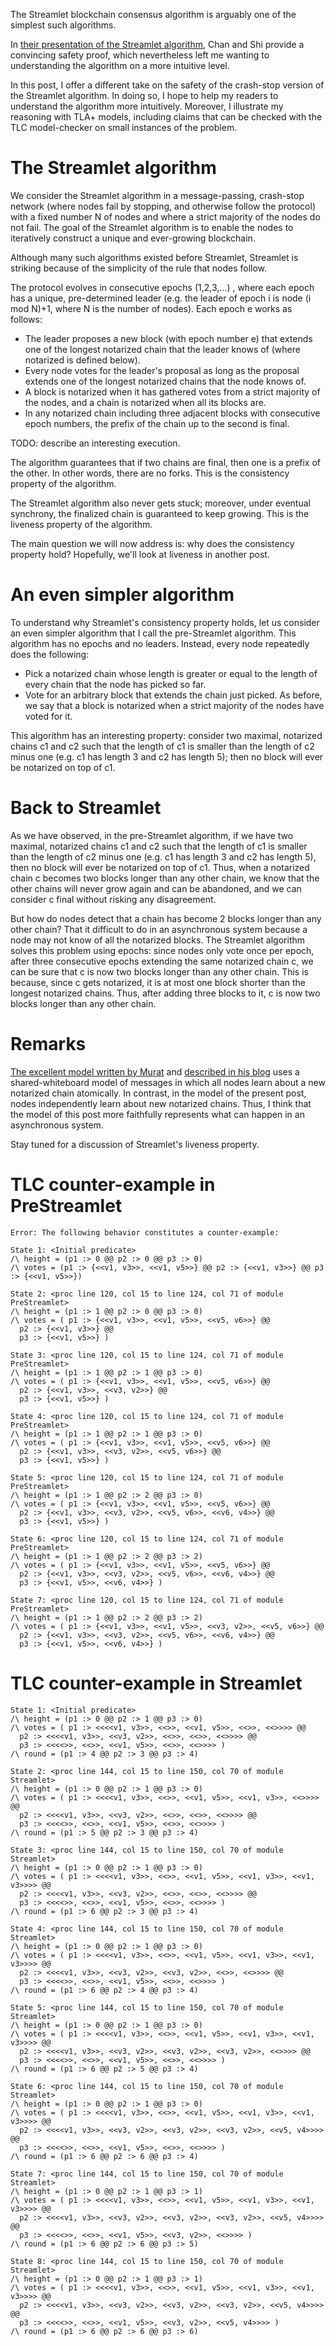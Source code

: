 The Streamlet blockchain consensus algorithm is arguably one of the simplest
such algorithms.

In [their presentation of the Streamlet algorithm](https://eprint.iacr.org/2020/088.pdf), Chan and Shi provide a convincing safety proof, which nevertheless left me wanting to understanding the algorithm on a more intuitive level.

In this post, I offer a different take on the safety of the crash-stop version of the Streamlet algorithm.
In doing so, I hope to help my readers to understand the algorithm more intuitively.
Moreover, I illustrate my reasoning with TLA+ models, including claims that can be checked with the TLC model-checker on small instances of the problem.

# The Streamlet algorithm

We consider the Streamlet algorithm in a message-passing, crash-stop network (where nodes fail by stopping, and otherwise follow the protocol) with a fixed number N of nodes and where a strict majority of the nodes do not fail.
The goal of the Streamlet algorithm is to enable the nodes to iteratively construct a unique and ever-growing blockchain.

Although many such algorithms existed before Streamlet, Streamlet is striking because of the simplicity of the rule that nodes follow.

The protocol evolves in consecutive epochs (1,2,3,...) , where each epoch has a unique, pre-determined leader (e.g. the leader of epoch i is node (i mod N)+1, where N is the number of nodes).
Each epoch e works as follows:
- The leader proposes a new block (with epoch number e) that extends one of the longest notarized chain that the leader knows of (where notarized is defined below).
- Every node votes for the leader's proposal as long as the proposal extends one of the longest notarized chains that the node knows of.
- A block is notarized when it has gathered votes from a strict majority of the nodes, and a chain is notarized when all its blocks are.
- In any notarized chain including three adjacent blocks with consecutive epoch numbers, the prefix of the chain up to the second is final.

TODO: describe an interesting execution.

The algorithm guarantees that if two chains are final, then one is a prefix of the other.
In other words, there are no forks.
This is the consistency property of the algorithm.

The Streamlet algorithm also never gets stuck; moreover, under eventual synchrony, the finalized chain is guaranteed to keep growing.
This is the liveness property of the algorithm.

The main question we will now address is: why does the consistency property hold?
Hopefully, we'll look at liveness in another post.

# An even simpler algorithm

To understand why Streamlet's consistency property holds, let us consider an even simpler algorithm that I call the pre-Streamlet algorithm.
This algorithm has no epochs and no leaders.
Instead, every node repeatedly does the following:
- Pick a notarized chain whose length is greater or equal to the length of every chain that the node has picked so far.
- Vote for an arbitrary block that extends the chain just picked.
As before, we say that a block is notarized when a strict majority of the nodes have voted for it.

This algorithm has an interesting property: consider two maximal, notarized chains c1 and c2 such that the length of c1 is smaller than the length of c2 minus one (e.g. c1 has length 3 and c2 has length 5); then no block will ever be notarized on top of c1.

# Back to Streamlet

As we have observed, in the pre-Streamlet algorithm, if we have two maximal, notarized chains c1 and c2 such that the length of c1 is smaller than the length of c2 minus one (e.g. c1 has length 3 and c2 has length 5), then no block will ever be notarized on top of c1.
Thus, when a notarized chain c becomes two blocks longer than any other chain, we know that the other chains will never grow again and can be abandoned, and we can consider c final without risking any disagreement.

But how do nodes detect that a chain has become 2 blocks longer than any other chain? That it difficult to do in an asynchronous system because a node may not know of all the notarized blocks.
The Streamlet algorithm solves this problem using epochs: since nodes only vote once per epoch, after three consecutive epochs extending the same notarized chain c, we can be sure that c is now two blocks longer than any other chain.
This is because, since c gets notarized, it is at most one block shorter than the longest notarized chains. Thus, after adding three blocks to it, c is now two blocks longer than any other chain.

# Remarks

[The excellent model written by Murat](https://github.com/muratdem/PlusCal-examples/blob/master/Streamlet/str0.tla) and [described in his blog](https://muratbuffalo.blogspot.com/2020/07/modeling-streamlet-in-tla.html) uses a shared-whiteboard model of messages in which all nodes learn about a new notarized chain atomically.
In contrast, in the model of the present post, nodes independently learn about new notarized chains.
Thus, I think that the model of this post more faithfully represents what can happen in an asynchronous system.

Stay tuned for a discussion of Streamlet's liveness property.

# TLC counter-example in PreStreamlet

```
Error: The following behavior constitutes a counter-example:

State 1: <Initial predicate>
/\ height = (p1 :> 0 @@ p2 :> 0 @@ p3 :> 0)
/\ votes = (p1 :> {<<v1, v3>>, <<v1, v5>>} @@ p2 :> {<<v1, v3>>} @@ p3 :> {<<v1, v5>>})

State 2: <proc line 120, col 15 to line 124, col 71 of module PreStreamlet>
/\ height = (p1 :> 1 @@ p2 :> 0 @@ p3 :> 0)
/\ votes = ( p1 :> {<<v1, v3>>, <<v1, v5>>, <<v5, v6>>} @@
  p2 :> {<<v1, v3>>} @@
  p3 :> {<<v1, v5>>} )

State 3: <proc line 120, col 15 to line 124, col 71 of module PreStreamlet>
/\ height = (p1 :> 1 @@ p2 :> 1 @@ p3 :> 0)
/\ votes = ( p1 :> {<<v1, v3>>, <<v1, v5>>, <<v5, v6>>} @@
  p2 :> {<<v1, v3>>, <<v3, v2>>} @@
  p3 :> {<<v1, v5>>} )

State 4: <proc line 120, col 15 to line 124, col 71 of module PreStreamlet>
/\ height = (p1 :> 1 @@ p2 :> 1 @@ p3 :> 0)
/\ votes = ( p1 :> {<<v1, v3>>, <<v1, v5>>, <<v5, v6>>} @@
  p2 :> {<<v1, v3>>, <<v3, v2>>, <<v5, v6>>} @@
  p3 :> {<<v1, v5>>} )

State 5: <proc line 120, col 15 to line 124, col 71 of module PreStreamlet>
/\ height = (p1 :> 1 @@ p2 :> 2 @@ p3 :> 0)
/\ votes = ( p1 :> {<<v1, v3>>, <<v1, v5>>, <<v5, v6>>} @@
  p2 :> {<<v1, v3>>, <<v3, v2>>, <<v5, v6>>, <<v6, v4>>} @@
  p3 :> {<<v1, v5>>} )

State 6: <proc line 120, col 15 to line 124, col 71 of module PreStreamlet>
/\ height = (p1 :> 1 @@ p2 :> 2 @@ p3 :> 2)
/\ votes = ( p1 :> {<<v1, v3>>, <<v1, v5>>, <<v5, v6>>} @@
  p2 :> {<<v1, v3>>, <<v3, v2>>, <<v5, v6>>, <<v6, v4>>} @@
  p3 :> {<<v1, v5>>, <<v6, v4>>} )

State 7: <proc line 120, col 15 to line 124, col 71 of module PreStreamlet>
/\ height = (p1 :> 1 @@ p2 :> 2 @@ p3 :> 2)
/\ votes = ( p1 :> {<<v1, v3>>, <<v1, v5>>, <<v3, v2>>, <<v5, v6>>} @@
  p2 :> {<<v1, v3>>, <<v3, v2>>, <<v5, v6>>, <<v6, v4>>} @@
  p3 :> {<<v1, v5>>, <<v6, v4>>} )
```

# TLC counter-example in Streamlet

```
State 1: <Initial predicate>
/\ height = (p1 :> 0 @@ p2 :> 1 @@ p3 :> 0)
/\ votes = ( p1 :> <<<<v1, v3>>, <<>>, <<v1, v5>>, <<>>, <<>>>> @@
  p2 :> <<<<v1, v3>>, <<v3, v2>>, <<>>, <<>>, <<>>>> @@
  p3 :> <<<<>>, <<>>, <<v1, v5>>, <<>>, <<>>>> )
/\ round = (p1 :> 4 @@ p2 :> 3 @@ p3 :> 4)

State 2: <proc line 144, col 15 to line 150, col 70 of module Streamlet>
/\ height = (p1 :> 0 @@ p2 :> 1 @@ p3 :> 0)
/\ votes = ( p1 :> <<<<v1, v3>>, <<>>, <<v1, v5>>, <<v1, v3>>, <<>>>> @@
  p2 :> <<<<v1, v3>>, <<v3, v2>>, <<>>, <<>>, <<>>>> @@
  p3 :> <<<<>>, <<>>, <<v1, v5>>, <<>>, <<>>>> )
/\ round = (p1 :> 5 @@ p2 :> 3 @@ p3 :> 4)

State 3: <proc line 144, col 15 to line 150, col 70 of module Streamlet>
/\ height = (p1 :> 0 @@ p2 :> 1 @@ p3 :> 0)
/\ votes = ( p1 :> <<<<v1, v3>>, <<>>, <<v1, v5>>, <<v1, v3>>, <<v1, v3>>>> @@
  p2 :> <<<<v1, v3>>, <<v3, v2>>, <<>>, <<>>, <<>>>> @@
  p3 :> <<<<>>, <<>>, <<v1, v5>>, <<>>, <<>>>> )
/\ round = (p1 :> 6 @@ p2 :> 3 @@ p3 :> 4)

State 4: <proc line 144, col 15 to line 150, col 70 of module Streamlet>
/\ height = (p1 :> 0 @@ p2 :> 1 @@ p3 :> 0)
/\ votes = ( p1 :> <<<<v1, v3>>, <<>>, <<v1, v5>>, <<v1, v3>>, <<v1, v3>>>> @@
  p2 :> <<<<v1, v3>>, <<v3, v2>>, <<v3, v2>>, <<>>, <<>>>> @@
  p3 :> <<<<>>, <<>>, <<v1, v5>>, <<>>, <<>>>> )
/\ round = (p1 :> 6 @@ p2 :> 4 @@ p3 :> 4)

State 5: <proc line 144, col 15 to line 150, col 70 of module Streamlet>
/\ height = (p1 :> 0 @@ p2 :> 1 @@ p3 :> 0)
/\ votes = ( p1 :> <<<<v1, v3>>, <<>>, <<v1, v5>>, <<v1, v3>>, <<v1, v3>>>> @@
  p2 :> <<<<v1, v3>>, <<v3, v2>>, <<v3, v2>>, <<v3, v2>>, <<>>>> @@
  p3 :> <<<<>>, <<>>, <<v1, v5>>, <<>>, <<>>>> )
/\ round = (p1 :> 6 @@ p2 :> 5 @@ p3 :> 4)

State 6: <proc line 144, col 15 to line 150, col 70 of module Streamlet>
/\ height = (p1 :> 0 @@ p2 :> 1 @@ p3 :> 0)
/\ votes = ( p1 :> <<<<v1, v3>>, <<>>, <<v1, v5>>, <<v1, v3>>, <<v1, v3>>>> @@
  p2 :> <<<<v1, v3>>, <<v3, v2>>, <<v3, v2>>, <<v3, v2>>, <<v5, v4>>>> @@
  p3 :> <<<<>>, <<>>, <<v1, v5>>, <<>>, <<>>>> )
/\ round = (p1 :> 6 @@ p2 :> 6 @@ p3 :> 4)

State 7: <proc line 144, col 15 to line 150, col 70 of module Streamlet>
/\ height = (p1 :> 0 @@ p2 :> 1 @@ p3 :> 1)
/\ votes = ( p1 :> <<<<v1, v3>>, <<>>, <<v1, v5>>, <<v1, v3>>, <<v1, v3>>>> @@
  p2 :> <<<<v1, v3>>, <<v3, v2>>, <<v3, v2>>, <<v3, v2>>, <<v5, v4>>>> @@
  p3 :> <<<<>>, <<>>, <<v1, v5>>, <<v3, v2>>, <<>>>> )
/\ round = (p1 :> 6 @@ p2 :> 6 @@ p3 :> 5)

State 8: <proc line 144, col 15 to line 150, col 70 of module Streamlet>
/\ height = (p1 :> 0 @@ p2 :> 1 @@ p3 :> 1)
/\ votes = ( p1 :> <<<<v1, v3>>, <<>>, <<v1, v5>>, <<v1, v3>>, <<v1, v3>>>> @@
  p2 :> <<<<v1, v3>>, <<v3, v2>>, <<v3, v2>>, <<v3, v2>>, <<v5, v4>>>> @@
  p3 :> <<<<>>, <<>>, <<v1, v5>>, <<v3, v2>>, <<v5, v4>>>> )
/\ round = (p1 :> 6 @@ p2 :> 6 @@ p3 :> 6)


```

